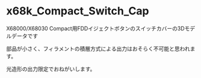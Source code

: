 # x68k_Compact_Switch_Cap

X68000/X68030 Compact用FDDイジェクトボタンのスイッチカバーの3Dモデルデータです

部品が小さく、フィラメントの積層方式による出力はおそらく不可能と思われます。

光造形の出力限定でおねがいします。
